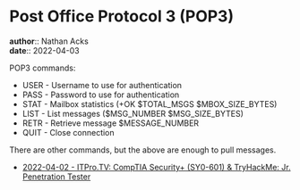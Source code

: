 # Post Office Protocol 3 (POP3)

**author**:: Nathan Acks  
**date**:: 2022-04-03

POP3 commands:

* USER - Username to use for authentication
* PASS - Password to use for authentication
* STAT - Mailbox statistics (+OK $TOTAL_MSGS $MBOX_SIZE_BYTES)
* LIST - List messages ($MSG_NUMBER $MSG_SIZE_BYTES)
* RETR - Retrieve message $MESSAGE_NUMBER
* QUIT - Close connection

There are other commands, but the above are enough to pull messages.

* [2022-04-02 - ITPro.TV: CompTIA Security+ (SY0-601) & TryHackMe: Jr. Penetration Tester](../log/2022-04-02-itprotv-comptia-security-plus-and-tryhackme-jr-penetration-tester.md)
